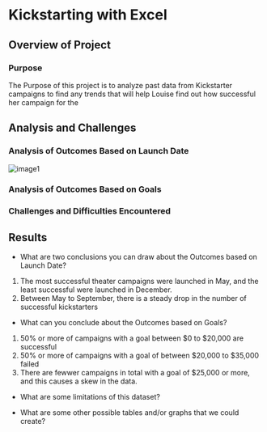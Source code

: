 # Kickstarting with Excel

## Overview of Project

### Purpose
The Purpose of this project is to analyze past data from Kickstarter campaigns to find any trends that will help Louise find out how successful her campaign for the 

## Analysis and Challenges

### Analysis of Outcomes Based on Launch Date 
![image1](Images/1_deployment.PNG)

### Analysis of Outcomes Based on Goals

### Challenges and Difficulties Encountered

## Results

- What are two conclusions you can draw about the Outcomes based on Launch Date?
1. The most successful theater campaigns were launched in May, and the least successful were launched in December. 
2. Between May to September, there is a steady drop in the number of successful kickstarters

- What can you conclude about the Outcomes based on Goals?
1. 50% or more of campaigns with a goal between $0 to $20,000 are successful 
2. 50% or more of campaigns with a goal of between $20,000  to $35,000 failed 
3. There are fewwer campaigns in total with a goal of $25,000 or more, and this causes a skew in the data. 

- What are some limitations of this dataset?

- What are some other possible tables and/or graphs that we could create?

